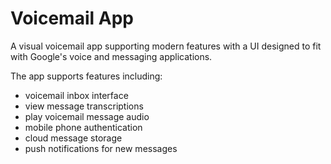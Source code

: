 # Voicemail App

A visual voicemail app supporting modern features with a UI designed to fit with Google's voice and messaging applications.

The app supports features including:
 - voicemail inbox interface
 - view message transcriptions
 - play voicemail message audio
 - mobile phone authentication
 - cloud message storage
 - push notifications for new messages


